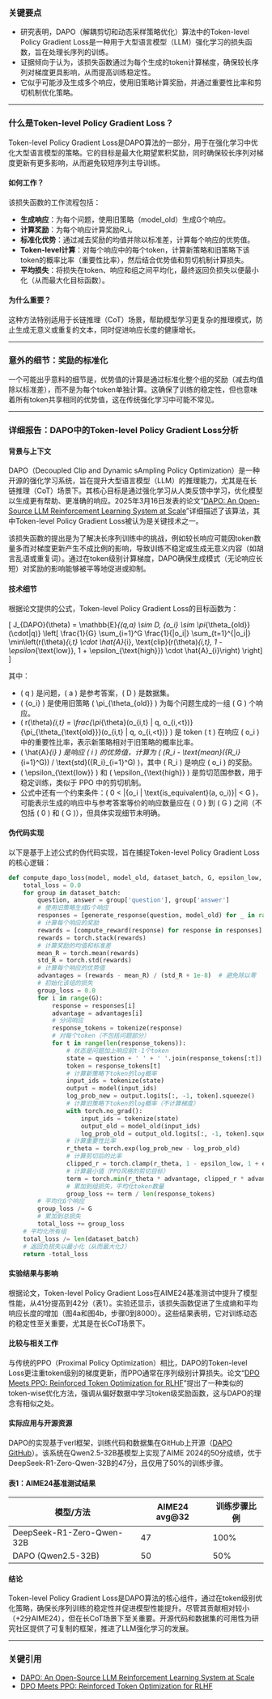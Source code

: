 ### 关键要点
- 研究表明，DAPO（解耦剪切和动态采样策略优化）算法中的Token-level Policy Gradient Loss是一种用于大型语言模型（LLM）强化学习的损失函数，旨在处理长序列的训练。
- 证据倾向于认为，该损失函数通过为每个生成的token计算梯度，确保较长序列对梯度更具影响，从而提高训练稳定性。
- 它似乎可能涉及生成多个响应，使用旧策略计算奖励，并通过重要性比率和剪切机制优化策略。

---

### 什么是Token-level Policy Gradient Loss？
Token-level Policy Gradient Loss是DAPO算法的一部分，用于在强化学习中优化大型语言模型的策略。它的目标是最大化期望累积奖励，同时确保较长序列对梯度更新有更多影响，从而避免较短序列主导训练。

#### 如何工作？
该损失函数的工作流程包括：
- **生成响应**：为每个问题，使用旧策略（model_old）生成G个响应。
- **计算奖励**：为每个响应计算奖励R_i。
- **标准化优势**：通过减去奖励的均值并除以标准差，计算每个响应的优势值。
- **Token-level计算**：对每个响应中的每个token，计算新策略和旧策略下该token的概率比率（重要性比率），然后结合优势值和剪切机制计算损失。
- **平均损失**：将损失在token、响应和组之间平均化，最终返回负损失以便最小化（从而最大化目标函数）。

#### 为什么重要？
这种方法特别适用于长链推理（CoT）场景，帮助模型学习更复杂的推理模式，防止生成无意义或重复的文本，同时促进响应长度的健康增长。

---

### 意外的细节：奖励的标准化
一个可能出乎意料的细节是，优势值的计算是通过标准化整个组的奖励（减去均值除以标准差），而不是为每个token单独计算。这确保了训练的稳定性，但也意味着所有token共享相同的优势值，这在传统强化学习中可能不常见。

---

### 详细报告：DAPO中的Token-level Policy Gradient Loss分析

#### 背景与上下文
DAPO（Decoupled Clip and Dynamic sAmpling Policy Optimization）是一种开源的强化学习系统，旨在提升大型语言模型（LLM）的推理能力，尤其是在长链推理（CoT）场景下。其核心目标是通过强化学习从人类反馈中学习，优化模型以生成更有帮助、更准确的响应。2025年3月16日发表的论文“[DAPO: An Open-Source LLM Reinforcement Learning System at Scale](https://arxiv.org/html/2503.14476v1)”详细描述了该算法，其中Token-level Policy Gradient Loss被认为是关键技术之一。

该损失函数的提出是为了解决长序列训练中的挑战，例如较长响应可能因token数量多而对梯度更新产生不成比例的影响，导致训练不稳定或生成无意义内容（如胡言乱语或重复词）。通过在token级别计算梯度，DAPO确保生成模式（无论响应长短）对奖励的影响能够被平等地促进或抑制。

#### 技术细节
根据论文提供的公式，Token-level Policy Gradient Loss的目标函数为：

\[
J_{DAPO}(\theta) = \mathbb{E}_{(q,a) \sim D, \{o_i\} \sim \pi_{\theta_{old}}(\cdot|q)} \left[ \frac{1}{G} \sum_{i=1}^G \frac{1}{|o_i|} \sum_{t=1}^{|o_i|} \min\left(r(\theta)_{i,t} \cdot \hat{A}_{i}, \text{clip}(r(\theta)_{i,t}, 1 - \epsilon_{\text{low}}, 1 + \epsilon_{\text{high}}) \cdot \hat{A}_{i}\right) \right]
\]

其中：
- \( q \) 是问题，\( a \) 是参考答案，\( D \) 是数据集。
- \( \{o_i\} \) 是使用旧策略 \( \pi_{\theta_{old}} \) 为每个问题生成的一组 \( G \) 个响应。
- \( r(\theta)_{i,t} = \frac{\pi_{\theta}(o_{i,t} | q, o_{i,<t})}{\pi_{\theta_{\text{old}}}(o_{i,t} | q, o_{i,<t})} \) 是 token \( t \) 在响应 \( o_i \) 中的重要性比率，表示新策略相对于旧策略的概率比率。
- \( \hat{A}_{i} \) 是响应 \( i \) 的优势值，计算为 \( (R_i - \text{mean}(\{R_i\}_{i=1}^G)) / \text{std}(\{R_i\}_{i=1}^G) \)，其中 \( R_i \) 是响应 \( o_i \) 的奖励。
- \( \epsilon_{\text{low}} \) 和 \( \epsilon_{\text{high}} \) 是剪切范围参数，用于稳定训练，类似于 PPO 中的剪切机制。
- 公式中还有一个约束条件：\( 0 < |\{o_i | \text{is_equivalent}(a, o_i)\}| < G \)，可能表示生成的响应中与参考答案等价的响应数量应在 \( 0 \) 到 \( G \) 之间（不包括 \( 0 \) 和 \( G \)），但具体实现细节未明确。


#### 伪代码实现
以下是基于上述公式的伪代码实现，旨在捕捉Token-level Policy Gradient Loss的核心逻辑：

```python
def compute_dapo_loss(model, model_old, dataset_batch, G, epsilon_low, epsilon_high):
    total_loss = 0.0
    for group in dataset_batch:
        question, answer = group['question'], group['answer']
        # 使用旧策略生成G个响应
        responses = [generate_response(question, model_old) for _ in range(G)]
        # 计算每个响应的奖励
        rewards = [compute_reward(response) for response in responses]
        rewards = torch.stack(rewards)
        # 计算奖励的均值和标准差
        mean_R = torch.mean(rewards)
        std_R = torch.std(rewards)
        # 计算每个响应的优势值
        advantages = (rewards - mean_R) / (std_R + 1e-8)  # 避免除以零
        # 初始化该组的损失
        group_loss = 0.0
        for i in range(G):
            response = responses[i]
            advantage = advantages[i]
            # 分词响应
            response_tokens = tokenize(response)
            # 对每个token（不包括问题部分）
            for t in range(len(response_tokens)):
                # 状态是问题加上响应前t-1个token
                state = question + ' ' + ' '.join(response_tokens[:t])
                token = response_tokens[t]
                # 计算新策略下token的log概率
                input_ids = tokenize(state)
                output = model(input_ids)
                log_prob_new = output.logits[:, -1, token].squeeze()
                # 计算旧策略下token的log概率（不计算梯度）
                with torch.no_grad():
                    input_ids = tokenize(state)
                    output_old = model_old(input_ids)
                    log_prob_old = output_old.logits[:, -1, token].squeeze()
                # 计算重要性比率
                r_theta = torch.exp(log_prob_new - log_prob_old)
                # 计算剪切后的比率
                clipped_r = torch.clamp(r_theta, 1 - epsilon_low, 1 + epsilon_high)
                # 计算最小值（PPO风格的剪切目标）
                term = torch.min(r_theta * advantage, clipped_r * advantage)
                # 累加到组损失，平均化token数量
                group_loss += term / len(response_tokens)
        # 平均化G个响应
        group_loss /= G
        # 累加到总损失
        total_loss += group_loss
    # 平均化所有组
    total_loss /= len(dataset_batch)
    # 返回负损失以最小化（从而最大化J）
    return -total_loss
```

#### 实验结果与影响
根据论文，Token-level Policy Gradient Loss在AIME24基准测试中提升了模型性能，从41分提高到42分（表1）。实验还显示，该损失函数促进了生成熵和平均响应长度的增加（图4a和图4b，步骤0到8000）。这些结果表明，它对训练动态的稳定性至关重要，尤其是在长CoT场景下。

#### 比较与相关工作
与传统的PPO（Proximal Policy Optimization）相比，DAPO的Token-level Loss更注重token级别的梯度更新，而PPO通常在序列级别计算损失。论文“[DPO Meets PPO: Reinforced Token Optimization for RLHF](https://arxiv.org/html/2404.18922v1)”提出了一种类似的token-wise优化方法，强调从偏好数据中学习token级奖励函数，这与DAPO的理念有相似之处。

#### 实际应用与开源资源
DAPO的实现基于verl框架，训练代码和数据集在GitHub上开源（[DAPO GitHub](https://github.com/BytedTsinghua-SIA/DAPO)）。该系统在Qwen2.5-32B基模型上实现了AIME 2024的50分成绩，优于DeepSeek-R1-Zero-Qwen-32B的47分，且仅用了50%的训练步骤。

#### 表1：AIME24基准测试结果
| 模型/方法               | AIME24 avg@32 | 训练步骤比例 |
|-------------------------|---------------|--------------|
| DeepSeek-R1-Zero-Qwen-32B | 47            | 100%         |
| DAPO (Qwen2.5-32B)      | 50            | 50%          |

#### 结论
Token-level Policy Gradient Loss是DAPO算法的核心组件，通过在token级别优化策略，确保长序列训练的稳定性并促进模型性能提升。尽管其贡献相对较小（+2分AIME24），但在长CoT场景下至关重要。开源代码和数据集的可用性为研究社区提供了可复制的框架，推进了LLM强化学习的发展。

---

### 关键引用
- [DAPO: An Open-Source LLM Reinforcement Learning System at Scale](https://arxiv.org/html/2503.14476v1)
- [DPO Meets PPO: Reinforced Token Optimization for RLHF](https://arxiv.org/html/2404.18922v1)
